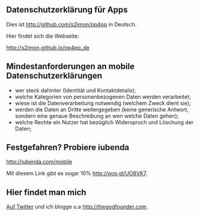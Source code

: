 ## Datenschutzerklärung für Apps

Dies ist http://github.com/s2imon/pp4pp in Deutsch. 

Hier findet sich die Webseite:

http://s2imon.github.io/pp4pp_de


## Mindestanforderungen an mobile Datenschutzerklärungen

- wer steck dahinter (Identität und Kontaktdetails);
- welche Kategorien von personenbezogenen Daten werden verarbeitet;
- wiese ist die Datenverarbeitung notwendig (welchem Zweck dient sie);
- werden die Daten an Dritte weitergegeben (keine generische Antwort, sondern eine genaue Beschreibung an wen welche Daten gehen);
- welche Rechte ein Nutzer hat bezüglich Widerspruch und Löschung der Daten;


## Festgefahren? Probiere iubenda

<http://iubenda.com/mobile>

Mit diesem Link gibt es sogar 10% <http://goo.gl/UO8VK7>.


## Hier findet man mich

[Auf Twitter](http://twitter.com/s2imon) und ich blogge u.a <http://thegodfounder.com>.
